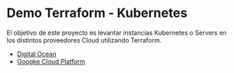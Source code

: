 # Demo Terraform - Kubernetes

El objetivo de este proyecto es levantar instancias Kubernetes o Servers en los distintos proveedores Cloud utilizando Terraform.

* [Digital Ocean](#digitalocean)
* [Googke Cloud Platform](#google)